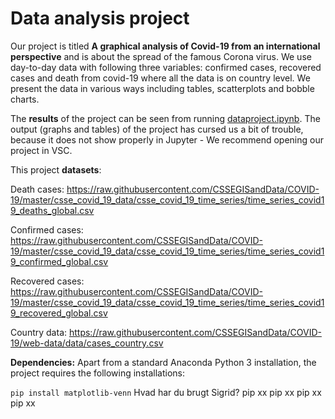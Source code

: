 # Data analysis project

Our project is titled **A graphical analysis of Covid-19 from an international perspective** and is about the spread of the famous Corona virus. We use day-to-day data with following three variables: confirmed cases, recovered cases and death from covid-19 where all the data is on country level. We present the data in various ways including tables, scatterplots and bobble charts. 

The **results** of the project can be seen from running [dataproject.ipynb](dataproject.ipynb).
The output (graphs and tables) of the project has cursed us a bit of trouble, because it does not show properly in Jupyter - We recommend opening our project in VSC.  

This project **datasets**:

Death cases: https://raw.githubusercontent.com/CSSEGISandData/COVID-19/master/csse_covid_19_data/csse_covid_19_time_series/time_series_covid19_deaths_global.csv

Confirmed cases: https://raw.githubusercontent.com/CSSEGISandData/COVID-19/master/csse_covid_19_data/csse_covid_19_time_series/time_series_covid19_confirmed_global.csv

Recovered cases: https://raw.githubusercontent.com/CSSEGISandData/COVID-19/master/csse_covid_19_data/csse_covid_19_time_series/time_series_covid19_recovered_global.csv

Country data: https://raw.githubusercontent.com/CSSEGISandData/COVID-19/web-data/data/cases_country.csv

**Dependencies:** Apart from a standard Anaconda Python 3 installation, the project requires the following installations:

``pip install matplotlib-venn``
Hvad har du brugt Sigrid?
pip xx
pip xx
pip xx
pip xx
